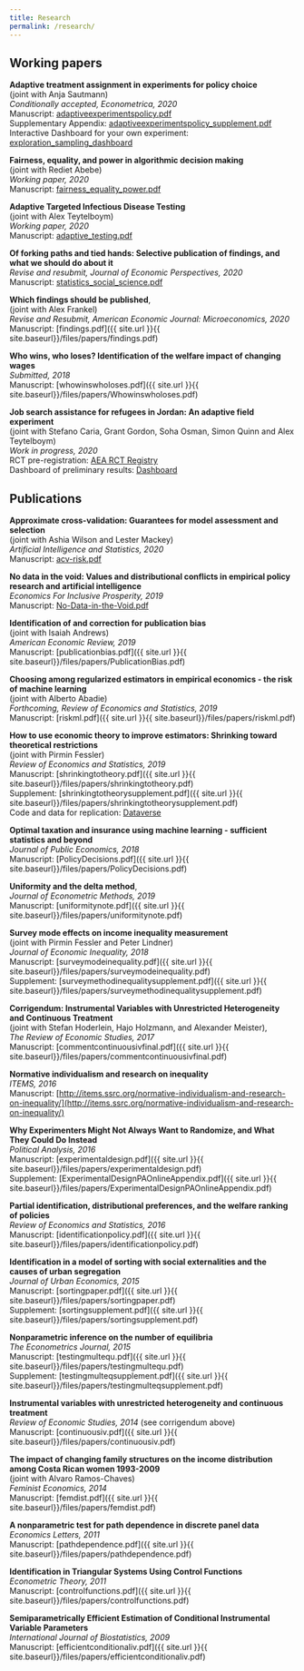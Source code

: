 ```yaml
---
title: Research
permalink: /research/
---
```


## Working papers

**Adaptive treatment assignment in experiments for policy choice**  
  (joint with Anja Sautmann)  
  *Conditionally accepted, Econometrica, 2020*  
  Manuscript: [adaptiveexperimentspolicy.pdf](/home/files/papers/adaptiveexperimentspolicy.pdf)  
  Supplementary Appendix: [adaptiveexperimentspolicy_supplement.pdf](/home/files/papers/adaptiveexperimentspolicy_supplement.pdf)  
  Interactive Dashboard for your own experiment: [exploration_sampling_dashboard](https://maxkasy.shinyapps.io/exploration_sampling_dashboard/)  

**Fairness, equality, and power in algorithmic decision making**  
  (joint with Rediet Abebe)  
  *Working paper, 2020*  
  Manuscript: [fairness_equality_power.pdf](/home/files/papers/fairness_equality_power.pdf)  
  
**Adaptive Targeted Infectious Disease Testing**  
  (joint with Alex Teytelboym)  
  *Working paper, 2020*  
  Manuscript: [adaptive_testing.pdf](/home/files/papers/adaptive_testing.pdf)  

**Of forking paths and tied hands: Selective publication of findings, and what we should  do about it**  
  *Revise and resubmit, Journal of Economic Perspectives, 2020*  
  Manuscript: [statistics_social_science.pdf](/home/files/papers/statistics_social_science.pdf)  
  
**Which findings should be published**,  
  (joint with Alex Frankel)  
  *Revise and Resubmit, American Economic Journal: Microeconomics, 2020*  
  Manuscript: [findings.pdf]({{ site.url }}{{ site.baseurl}}/files/papers/findings.pdf)  
  
**Who wins, who loses? Identification of the welfare impact of changing wages**  
  *Submitted, 2018*  
  Manuscript: [whowinswholoses.pdf]({{ site.url }}{{ site.baseurl}}/files/papers/Whowinswholoses.pdf)  
  
**Job search assistance for refugees in Jordan: An adaptive field experiment**  
  (joint with Stefano Caria, Grant Gordon, Soha Osman, Simon Quinn and Alex Teytelboym)  
  *Work in progress, 2020*  
  RCT pre-registration: [AEA RCT Registry](https://www.socialscienceregistry.org/trials/3870)  
  Dashboard of preliminary results: [Dashboard](/home/files/other/reproducible_analysis_jordan.html)  


## Publications

**Approximate cross-validation: Guarantees for model assessment and selection**  
(joint with Ashia Wilson and Lester Mackey)  
*Artificial Intelligence and Statistics, 2020*  
Manuscript: [acv-risk.pdf](/home/files/papers/acv-risk.pdf)  

**No data in the void: Values and distributional conflicts in empirical policy research and artificial intelligence**  
  *Economics For Inclusive Prosperity, 2019*  
  Manuscript: [No-Data-in-the-Void.pdf](/home/files/papers/No-Data-in-the-Void.pdf)  

**Identification of and correction for publication bias**  
  (joint with Isaiah Andrews)  
  *American Economic Review, 2019*  
  Manuscript: [publicationbias.pdf]({{ site.url }}{{ site.baseurl}}/files/papers/PublicationBias.pdf)  
  
**Choosing among regularized estimators in empirical economics - the risk of machine learning**  
  (joint with Alberto Abadie)  
  *Forthcoming, Review of Economics and Statistics, 2019*  
  Manuscript: [riskml.pdf]({{ site.url }}{{ site.baseurl}}/files/papers/riskml.pdf)  
  
**How to use economic theory to improve estimators: Shrinking toward theoretical restrictions**  
  (joint with Pirmin Fessler)  
  *Review of Economics and Statistics, 2019*  
  Manuscript: [shrinkingtotheory.pdf]({{ site.url }}{{ site.baseurl}}/files/papers/shrinkingtotheory.pdf)  
  Supplement: [shrinkingtotheorysupplement.pdf]({{ site.url }}{{ site.baseurl}}/files/papers/shrinkingtotheorysupplement.pdf)  
  Code and data for replication: [Dataverse](https://dataverse.harvard.edu/dataset.xhtml?persistentId=doi:10.7910/DVN/O7BAYF)  

**Optimal taxation and insurance using machine learning - sufficient statistics and beyond**  
  *Journal of Public Economics, 2018*  
  Manuscript: [PolicyDecisions.pdf]({{ site.url }}{{ site.baseurl}}/files/papers/PolicyDecisions.pdf)    

**Uniformity and the delta method**,  
  *Journal of Econometric Methods, 2019*   
  Manuscript: [uniformitynote.pdf]({{ site.url }}{{ site.baseurl}}/files/papers/uniformitynote.pdf)  
  
**Survey mode effects on income inequality measurement**  
  (joint with Pirmin Fessler and Peter Lindner)  
  *Journal of Economic Inequality, 2018*  
  Manuscript: [surveymodeinequality.pdf]({{ site.url }}{{ site.baseurl}}/files/papers/surveymodeinequality.pdf)  
  Supplement: [surveymethodinequalitysupplement.pdf]({{ site.url }}{{ site.baseurl}}/files/papers/surveymethodinequalitysupplement.pdf)  
    
**Corrigendum: Instrumental Variables with Unrestricted Heterogeneity and Continuous Treatment**   
  (joint with Stefan Hoderlein, Hajo Holzmann, and Alexander Meister),  
  *The Review of Economic Studies, 2017*  
  Manuscript: [commentcontinuousivfinal.pdf]({{ site.url }}{{ site.baseurl}}/files/papers/commentcontinuousivfinal.pdf) 
  
**Normative individualism and research on inequality**  
  *ITEMS, 2016*  
  Manuscript: [http://items.ssrc.org/normative-individualism-and-research-on-inequality/](http://items.ssrc.org/normative-individualism-and-research-on-inequality/)
  
**Why Experimenters Might Not Always Want to Randomize, and What They Could Do Instead**  
  *Political Analysis, 2016*  
  Manuscript: [experimentaldesign.pdf]({{ site.url }}{{ site.baseurl}}/files/papers/experimentaldesign.pdf)  
  Supplement: [ExperimentalDesignPAOnlineAppendix.pdf]({{ site.url }}{{ site.baseurl}}/files/papers/ExperimentalDesignPAOnlineAppendix.pdf)  
  
**Partial identification, distributional preferences, and the welfare ranking of policies**  
  *Review of Economics and Statistics, 2016*  
  Manuscript: [identificationpolicy.pdf]({{ site.url }}{{ site.baseurl}}/files/papers/identificationpolicy.pdf)  
  
**Identification in a model of sorting with social externalities and the causes of urban segregation**  
  *Journal of Urban Economics, 2015*  
  Manuscript: [sortingpaper.pdf]({{ site.url }}{{ site.baseurl}}/files/papers/sortingpaper.pdf)  
  Supplement: [sortingsupplement.pdf]({{ site.url }}{{ site.baseurl}}/files/papers/sortingsupplement.pdf) 
  
**Nonparametric inference on the number of equilibria**  
  *The Econometrics Journal, 2015*   
  Manuscript: [testingmultequ.pdf]({{ site.url }}{{ site.baseurl}}/files/papers/testingmultequ.pdf)  
  Supplement: [testingmulteqsupplement.pdf]({{ site.url }}{{ site.baseurl}}/files/papers/testingmulteqsupplement.pdf) 
  
**Instrumental variables with unrestricted heterogeneity and continuous treatment**  
  *Review of Economic Studies, 2014*  (see corrigendum above)  
  Manuscript: [continuousiv.pdf]({{ site.url }}{{ site.baseurl}}/files/papers/continuousiv.pdf)  
  
**The impact of changing family structures on the income distribution among Costa Rican women 1993-2009**  
  (joint with Alvaro Ramos-Chaves)  
  *Feminist Economics, 2014*  
  Manuscript: [femdist.pdf]({{ site.url }}{{ site.baseurl}}/files/papers/femdist.pdf)  
  
**A nonparametric test for path dependence in discrete panel data**  
  *Economics Letters, 2011*   
  Manuscript: [pathdependence.pdf]({{ site.url }}{{ site.baseurl}}/files/papers/pathdependence.pdf) 
  
**Identification in Triangular Systems Using Control Functions**  
  *Econometric Theory, 2011*   
  Manuscript: [controlfunctions.pdf]({{ site.url }}{{ site.baseurl}}/files/papers/controlfunctions.pdf)  
  
**Semiparametrically Efficient Estimation of Conditional Instrumental Variable Parameters**  
  *International Journal of Biostatistics, 2009*   
  Manuscript: [efficientconditionaliv.pdf]({{ site.url }}{{ site.baseurl}}/files/papers/efficientconditionaliv.pdf)    



 
 
